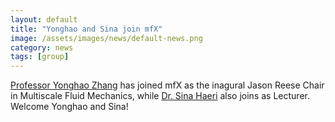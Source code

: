 ```yaml
---
layout: default
title: "Yonghao and Sina join mfX"
image: /assets/images/news/default-news.png
category: news
tags: [group]
---
```

[Professor Yonghao Zhang] has joined mfX as the inagural Jason Reese Chair in Multiscale Fluid Mechanics, while [Dr. Sina Haeri] also joins as Lecturer. Welcome Yonghao and Sina!

[Professor Yonghao Zhang]: /team/cat-triandafillou
[Dr. Sina Haeri]: /team/cat-triandafillou